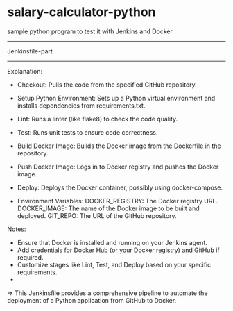 # salary-calculator-python
sample python program to test it with Jenkins and Docker

*****************
Jenkinsfile-part
****************

Explanation:
* Checkout: Pulls the code from the specified GitHub repository.
* Setup Python Environment: Sets up a Python virtual environment and installs dependencies from requirements.txt.
* Lint: Runs a linter (like flake8) to check the code quality.
* Test: Runs unit tests to ensure code correctness.
* Build Docker Image: Builds the Docker image from the Dockerfile in the repository.
* Push Docker Image: Logs in to Docker registry and pushes the Docker image.
* Deploy: Deploys the Docker container, possibly using docker-compose.
  
* Environment Variables:
DOCKER_REGISTRY: The Docker registry URL.
DOCKER_IMAGE: The name of the Docker image to be built and deployed.
GIT_REPO: The URL of the GitHub repository.

Notes:
- Ensure that Docker is installed and running on your Jenkins agent.
- Add credentials for Docker Hub (or your Docker registry) and GitHub if required.
- Customize stages like Lint, Test, and Deploy based on your specific requirements.
- 
=> This Jenkinsfile provides a comprehensive pipeline to automate the deployment of a Python application from GitHub to Docker.
